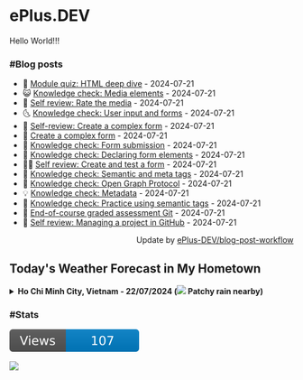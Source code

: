 # ePlus.DEV

Hello World!!!

### #Blog posts

- 🧰 [Module quiz: HTML deep dive](https://eplus.dev/module-quiz-html-deep-dive) - 2024-07-21 
- 😺 [Knowledge check: Media elements](https://eplus.dev/knowledge-check-media-elements) - 2024-07-21 
- 🗽 [Self review: Rate the media](https://eplus.dev/self-review-rate-the-media) - 2024-07-21 
- 🌜 [Knowledge check: User input and forms](https://eplus.dev/knowledge-check-user-input-and-forms) - 2024-07-21 
- 📝 [Self-review: Create a complex form](https://eplus.dev/self-review-create-a-complex-form) - 2024-07-21 
- 🚀 [Create a complex form](https://eplus.dev/create-a-complex-form) - 2024-07-21 
- 💼 [Knowledge check: Form submission](https://eplus.dev/knowledge-check-form-submission) - 2024-07-21 
- 🦣 [Knowledge check: Declaring form elements](https://eplus.dev/knowledge-check-declaring-form-elements) - 2024-07-21 
- 👨‍🏫 [Self review: Create and test a form](https://eplus.dev/self-review-create-and-test-a-form) - 2024-07-21 
- 🔭 [Knowledge check: Semantic and meta tags](https://eplus.dev/knowledge-check-semantic-and-meta-tags) - 2024-07-21 
- 🤡 [Knowledge check: Open Graph Protocol](https://eplus.dev/knowledge-check-open-graph-protocol) - 2024-07-21 
- 💡 [Knowledge check: Metadata](https://eplus.dev/knowledge-check-metadata) - 2024-07-21 
- 🦣 [Knowledge check: Practice using semantic tags](https://eplus.dev/knowledge-check-practice-using-semantic-tags) - 2024-07-21 
- 💪 [End-of-course graded assessment Git](https://eplus.dev/end-of-course-graded-assessment-git) - 2024-07-21 
- 🤡 [Self review: Managing a project in GitHub](https://eplus.dev/self-review-managing-a-project-in-github) - 2024-07-21 


<div align="right">
    Update by <a target="_blank" href="https://github.com/ePlus-DEV/blog-post-workflow">ePlus-DEV/blog-post-workflow</a>
</div>


## Today's Weather Forecast in My Hometown



<details>
    <summary><b>Ho Chi Minh City, Vietnam - 22/07/2024 (<img src="https://cdn.weatherapi.com/weather/64x64/day/176.png" width="25" /> Patchy rain nearby)</b>
    </summary>

    
<table>
    <tr>
        <th>Hour</th>
        <td>00:00</td><td>01:00</td><td>02:00</td><td>03:00</td><td>04:00</td><td>05:00</td><td>06:00</td><td>07:00</td><td>08:00</td><td>09:00</td><td>10:00</td><td>11:00</td><td>12:00</td><td>13:00</td><td>14:00</td><td>15:00</td><td>16:00</td><td>17:00</td><td>18:00</td><td>19:00</td><td>20:00</td><td>21:00</td><td>22:00</td><td>23:00</td>
    </tr>
    <tr>
        <th>Weather</th>
        <td><img src="https://cdn.weatherapi.com/weather/64x64/night/122.png"></img></td><td><img src="https://cdn.weatherapi.com/weather/64x64/night/119.png"></img></td><td><img src="https://cdn.weatherapi.com/weather/64x64/night/119.png"></img></td><td><img src="https://cdn.weatherapi.com/weather/64x64/night/113.png"></img></td><td><img src="https://cdn.weatherapi.com/weather/64x64/night/113.png"></img></td><td><img src="https://cdn.weatherapi.com/weather/64x64/night/113.png"></img></td><td><img src="https://cdn.weatherapi.com/weather/64x64/day/116.png"></img></td><td><img src="https://cdn.weatherapi.com/weather/64x64/day/176.png"></img></td><td><img src="https://cdn.weatherapi.com/weather/64x64/day/293.png"></img></td><td><img src="https://cdn.weatherapi.com/weather/64x64/day/176.png"></img></td><td><img src="https://cdn.weatherapi.com/weather/64x64/day/386.png"></img></td><td><img src="https://cdn.weatherapi.com/weather/64x64/day/353.png"></img></td><td><img src="https://cdn.weatherapi.com/weather/64x64/day/353.png"></img></td><td><img src="https://cdn.weatherapi.com/weather/64x64/day/176.png"></img></td><td><img src="https://cdn.weatherapi.com/weather/64x64/day/116.png"></img></td><td><img src="https://cdn.weatherapi.com/weather/64x64/day/116.png"></img></td><td><img src="https://cdn.weatherapi.com/weather/64x64/day/116.png"></img></td><td><img src="https://cdn.weatherapi.com/weather/64x64/day/116.png"></img></td><td><img src="https://cdn.weatherapi.com/weather/64x64/day/116.png"></img></td><td><img src="https://cdn.weatherapi.com/weather/64x64/night/116.png"></img></td><td><img src="https://cdn.weatherapi.com/weather/64x64/night/116.png"></img></td><td><img src="https://cdn.weatherapi.com/weather/64x64/night/116.png"></img></td><td><img src="https://cdn.weatherapi.com/weather/64x64/night/116.png"></img></td><td><img src="https://cdn.weatherapi.com/weather/64x64/night/116.png"></img></td>
    </tr>
    <tr>
        <th>Condition</th>
        <td width="200px">Overcast </td><td width="200px">Cloudy </td><td width="200px">Cloudy </td><td width="200px">Clear </td><td width="200px">Clear </td><td width="200px">Clear </td><td width="200px">Partly Cloudy </td><td width="200px">Patchy rain nearby</td><td width="200px">Patchy light rain</td><td width="200px">Patchy rain nearby</td><td width="200px">Patchy light rain in area with thunder</td><td width="200px">Light rain shower</td><td width="200px">Light rain shower</td><td width="200px">Patchy rain nearby</td><td width="200px">Partly Cloudy </td><td width="200px">Partly Cloudy </td><td width="200px">Partly Cloudy </td><td width="200px">Partly Cloudy </td><td width="200px">Partly Cloudy </td><td width="200px">Partly Cloudy </td><td width="200px">Partly Cloudy </td><td width="200px">Partly Cloudy </td><td width="200px">Partly Cloudy </td><td width="200px">Partly Cloudy </td>
    </tr>
    <tr>
        <th>Temperature</th>
        <td>25.3 °C</td><td>25.5 °C</td><td>25.4 °C</td><td>25.3 °C</td><td>25.4 °C</td><td>25.2 °C</td><td>25.1 °C</td><td>25.9 °C</td><td>27.4 °C</td><td>28.8 °C</td><td>29.5 °C</td><td>30.3 °C</td><td>31.3 °C</td><td>32.1 °C</td><td>31.9 °C</td><td>31.3 °C</td><td>30.4 °C</td><td>29.1 °C</td><td>27.6 °C</td><td>27 °C</td><td>26.4 °C</td><td>26.3 °C</td><td>26.5 °C</td><td>26.4 °C</td>
    </tr>
    <tr>
        <th>Wind</th>
        <td>8.6 kph</td><td>10.8 kph</td><td>11.5 kph</td><td>11.5 kph</td><td>11.9 kph</td><td>10.4 kph</td><td>7.9 kph</td><td>8.3 kph</td><td>15.5 kph</td><td>19.4 kph</td><td>21.2 kph</td><td>21.2 kph</td><td>23 kph</td><td>25.9 kph</td><td>27.4 kph</td><td>26.6 kph</td><td>24.8 kph</td><td>20.9 kph</td><td>16.6 kph</td><td>14.4 kph</td><td>10.4 kph</td><td>10.4 kph</td><td>11.5 kph</td><td>11.2 kph</td>
    </tr>
</table>


<div align="right">
    Updated at: 2024-07-21T17:36:21Z - by <a target="_blank"
        href="https://github.com/ePlus-DEV/weather-forecast">ePlus-DEV/weather-forecast</a>
</div>
</details>


### #Stats

[![Image of counter](https://github.com/ePlus-DEV/view-counter/blob/main/svg/685088620/badge.svg)](https://github.com/ePlus-DEV/view-counter/blob/main/readme/685088620/week.md)

![](https://komarev.com/ghpvc/?username=ePlus-DEV&style=for-the-badge)
